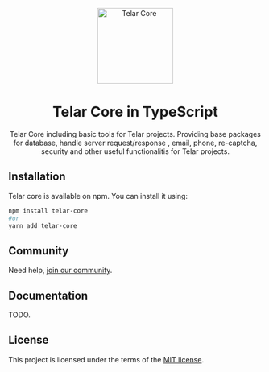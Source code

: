 <p align="center">
  <a href="https://telar.dev/" rel="noopener" target="_blank"><img width="150" src="https://raw.githubusercontent.com/red-gold/red-gold-web/master/website/static/img/logos/telar-social-logo/profile.png" alt="Telar Core"></a></p>
</p>

<h1 align="center">Telar Core in TypeScript</h1>

<div align="center">
 Telar Core including basic tools for Telar projects. Providing base packages for database, handle server request/response , email, phone, re-captcha, security and other useful functionalitis for Telar projects.
</div>

## Installation

Telar core is available on npm. You can install it using:

```sh
npm install telar-core
#or
yarn add telar-core
```

## Community

Need help, [join our community](https://docs.google.com/forms/d/e/1FAIpQLSdkwt5pxmyCZQO0AmyAghBOdA-XBG298Pfm5Dw1xjNGaGeCYQ/viewform).

## Documentation

TODO.

## License

This project is licensed under the terms of the
[MIT license](/LICENSE).
